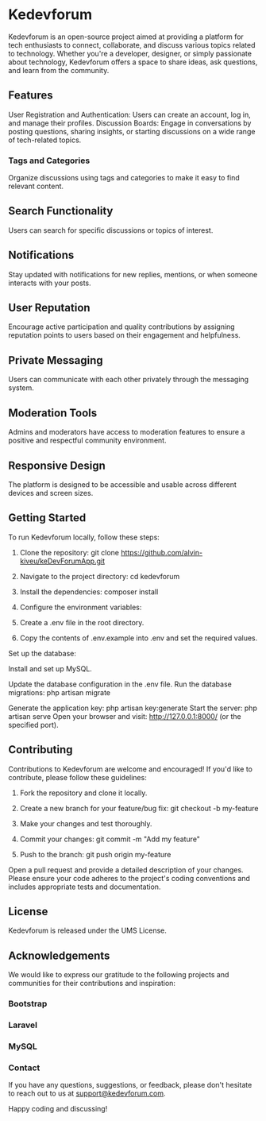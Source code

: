 # Kedevforum

Kedevforum is an open-source project aimed at providing a platform for tech enthusiasts to connect, collaborate, and discuss various topics related to technology. Whether you're a developer, designer, or simply passionate about technology, Kedevforum offers a space to share ideas, ask questions, and learn from the community.

## Features
User Registration and Authentication: Users can create an account, log in, and manage their profiles.
Discussion Boards: Engage in conversations by posting questions, sharing insights, or starting discussions on a wide range of tech-related topics.

### Tags and Categories
 Organize discussions using tags and categories to make it easy to find relevant content.

## Search Functionality
Users can search for specific discussions or topics of interest.

## Notifications
 Stay updated with notifications for new replies, mentions, or when someone interacts with your posts.


## User Reputation
Encourage active participation and quality contributions by assigning reputation points to users based on their engagement and helpfulness.


## Private Messaging
 Users can communicate with each other privately through the messaging system.


## Moderation Tools
Admins and moderators have access to moderation features to ensure a positive and respectful community environment.

## Responsive Design
The platform is designed to be accessible and usable across different devices and screen sizes.


## Getting Started
To run Kedevforum locally, follow these steps:

1. Clone the repository: git clone https://github.com/alvin-kiveu/keDevForumApp.git

2. Navigate to the project directory: cd kedevforum

3. Install the dependencies: composer install

4. Configure the environment variables:

5. Create a .env file in the root directory.

6. Copy the contents of .env.example into .env and set the required values.

Set up the database:

Install and set up MySQL.

Update the database configuration in the .env file.
Run the database migrations: php artisan migrate

Generate the application key: php artisan key:generate
Start the server: php artisan serve
Open your browser and visit: http://127.0.0.1:8000/ (or the specified port).


## Contributing

Contributions to Kedevforum are welcome and encouraged! If you'd like to contribute, please follow these guidelines:

1. Fork the repository and clone it locally.

2. Create a new branch for your feature/bug fix: git checkout -b my-feature

3. Make your changes and test thoroughly.

4. Commit your changes: git commit -m "Add my feature"

5. Push to the branch: git push origin my-feature

Open a pull request and provide a detailed description of your changes.
Please ensure your code adheres to the project's coding conventions and includes appropriate tests and documentation.

## License
Kedevforum is released under the UMS License.

## Acknowledgements
We would like to express our gratitude to the following projects and communities for their contributions and inspiration:

### Bootstrap
### Laravel
### MySQL
### Contact


If you have any questions, suggestions, or feedback, please don't hesitate to reach out to us at support@kedevforum.com.

Happy coding and discussing!
